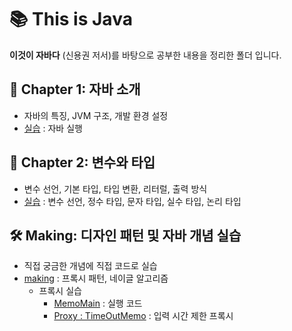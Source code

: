 # :books: This is Java
**이것이 자바다** (신용권 저서)를 바탕으로 공부한 내용을 정리한 폴더 입니다.

## :memo: Chapter 1: 자바 소개
- 자바의 특징, JVM 구조, 개발 환경 설정
- [실습](./src/ch01) : 자바 실행

## :memo: Chapter 2: 변수와 타입
- 변수 선언, 기본 타입, 타입 변환, 리터럴, 출력 방식
- [실습](./src/ch02) : 변수 선언, 정수 타입, 문자 타입, 실수 타입, 논리 타입

## :hammer_and_wrench: Making: 디자인 패턴 및 자바 개념 실습
- 직접 궁금한 개념에 직접 코드로 실습
- [making](./src/makething/copy) : 프록시 패턴, 네이글 알고리즘
  - 프록시 실습
    - [MemoMain](./src/makething/copy/MemoMain.java) : 실행 코드
    - [Proxy : TimeOutMemo](./src/makething/copy/TimeOutMemo.java) : 입력 시간 제한 프록시
<!--
  - 네이글 알고리즘
    - [Main](./src/makething/copy/NagleAlgorithmMain.java) : 실행 코드
    - [NagleAlorithmTest](./src/makething/copy/NagleAlorithmTest.java) : 네이글 알고리즘의 문제점
-->
